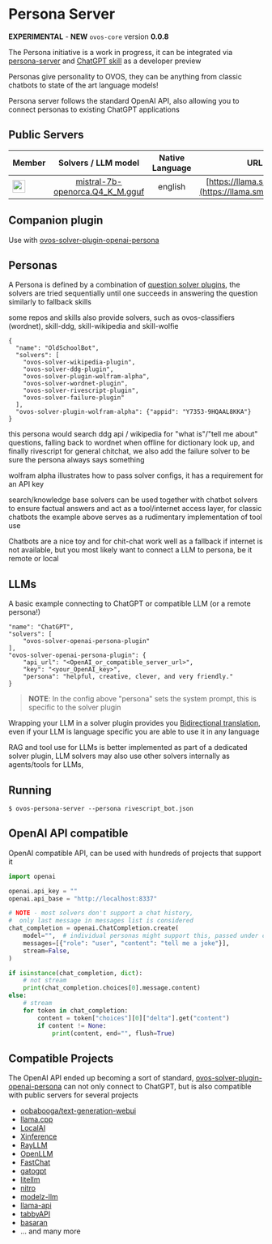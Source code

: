 # Persona Server

**EXPERIMENTAL** - **NEW** `ovos-core` version **0.0.8**

The Persona initiative is a work in progress, it can be integrated
via [persona-server](https://github.com/OpenVoiceOS/ovos-persona-server/)
and [ChatGPT skill](https://github.com/OpenVoiceOS/skill-ovos-fallback-chatgpt/) as a developer preview

Personas give personality to OVOS, they can be anything from classic chatbots to state of the art language models!

Persona server follows the standard OpenAI API, also allowing you to connect personas to existing ChatGPT applications

## Public Servers

| Member                                                                                                                                                        |                                     Solvers / LLM model                                     | Native Language |                                URL                                |
|---------------------------------------------------------------------------------------------------------------------------------------------------------------|:-------------------------------------------------------------------------------------------:|:---------------:|:-----------------------------------------------------------------:|
| <div><a href="https://github.com/goldyfruit"><img src="https://avatars.githubusercontent.com/u/614115?v=4" alt="goldyfruit" width="25" height="25"></a></div> | [mistral-7b-openorca.Q4_K_M.gguf](https://huggingface.co/TheBloke/Mistral-7B-OpenOrca-GGUF) |     english     | <div>[https://llama.smartgic.io](https://llama.smartgic.io/v1)</div> |


## Companion plugin

Use with [ovos-solver-plugin-openai-persona](https://github.com/OpenVoiceOS/ovos-solver-plugin-openai-persona)

## Personas

A Persona is defined by a combination
of [question solver plugins](https://openvoiceos.github.io/ovos-technical-manual/solvers/), the solvers are tried
sequentially until one succeeds in answering the question similarly to fallback skills

some repos and skills also provide solvers, such as ovos-classifiers (wordnet), skill-ddg, skill-wikipedia and
skill-wolfie

```
{
  "name": "OldSchoolBot",
  "solvers": [
    "ovos-solver-wikipedia-plugin",
    "ovos-solver-ddg-plugin",
    "ovos-solver-plugin-wolfram-alpha",
    "ovos-solver-wordnet-plugin",
    "ovos-solver-rivescript-plugin",
    "ovos-solver-failure-plugin"
  ],
  "ovos-solver-plugin-wolfram-alpha": {"appid": "Y7353-9HQAAL8KKA"}
}
```

this persona would search ddg api / wikipedia for "what is"/"tell me about" questions,
falling back to wordnet when offline for dictionary look up,
and finally rivescript for general chitchat,
we also add the failure solver to be sure the persona always says something

wolfram alpha illustrates how to pass solver configs, it has a requirement for an API key

search/knowledge base solvers can be used together with chatbot solvers to ensure factual answers and act as a tool/internet
access layer, for classic chatbots the example above serves as a rudimentary implementation of tool use

Chatbots are a nice toy and for chit-chat work well as a fallback if internet is not available, but you most likely want to connect a LLM to persona, be it remote or local

## LLMs

A basic example connecting to ChatGPT or compatible LLM (or a remote persona!)

```
"name": "ChatGPT",
"solvers": [
    "ovos-solver-openai-persona-plugin"
],
"ovos-solver-openai-persona-plugin": {
    "api_url": "<OpenAI_or_compatible_server_url>",
    "key": "<your_OpenAI_key>",
    "persona": "helpful, creative, clever, and very friendly."
}
```

> **NOTE**: In the config above "persona" sets the system prompt, this is specific to the solver plugin

Wrapping your LLM in a solver plugin provides you [Bidirectional translation](https://openvoiceos.github.io/ovos-technical-manual/lang_plugins), even if your LLM is language specific you are able to use it in any language

RAG and tool use for LLMs is better implemented as part of a dedicated solver plugin, LLM solvers may also use other solvers internally as agents/tools for LLMs, 

## Running

`$ ovos-persona-server --persona rivescript_bot.json`

## OpenAI API compatible

OpenAI compatible API, can be used with hundreds of projects that support it

```python
import openai

openai.api_key = ""
openai.api_base = "http://localhost:8337"

# NOTE - most solvers don't support a chat history,
#  only last message in messages list is considered
chat_completion = openai.ChatCompletion.create(
    model="",  # individual personas might support this, passed under context
    messages=[{"role": "user", "content": "tell me a joke"}],
    stream=False,
)

if isinstance(chat_completion, dict):
    # not stream
    print(chat_completion.choices[0].message.content)
else:
    # stream
    for token in chat_completion:
        content = token["choices"][0]["delta"].get("content")
        if content != None:
            print(content, end="", flush=True)

```

## Compatible Projects

The OpenAI API ended up becoming a sort of standard, [ovos-solver-plugin-openai-persona](https://github.com/OpenVoiceOS/ovos-solver-plugin-openai-persona) can not only connect to ChatGPT, but is also compatible with public servers for several projects

- [oobabooga/text-generation-webui](https://github.com/oobabooga/text-generation-webui/wiki/12-%E2%80%90-OpenAI-API)
- [llama.cpp](https://github.com/ggerganov/llama.cpp/blob/master/examples/server/README.md)
- [LocalAI](https://github.com/mudler/LocalAI)
- [Xinference](https://github.com/xorbitsai/inference)
- [RayLLM](https://github.com/ray-project/ray-llm)
- [OpenLLM](https://github.com/bentoml/OpenLLM)
- [FastChat](https://github.com/lm-sys/FastChat)
- [gatogpt](https://github.com/elgatopanzon/gatogpt)
- [litellm](https://github.com/BerriAI/litellm)
- [nitro](https://github.com/janhq/nitro)
- [modelz-llm](https://github.com/tensorchord/modelz-llm)
- [llama-api](https://github.com/c0sogi/llama-api)
- [tabbyAPI](https://github.com/theroyallab/tabbyAPI)
- [basaran](https://github.com/hyperonym/basaran)
- ... and many more
